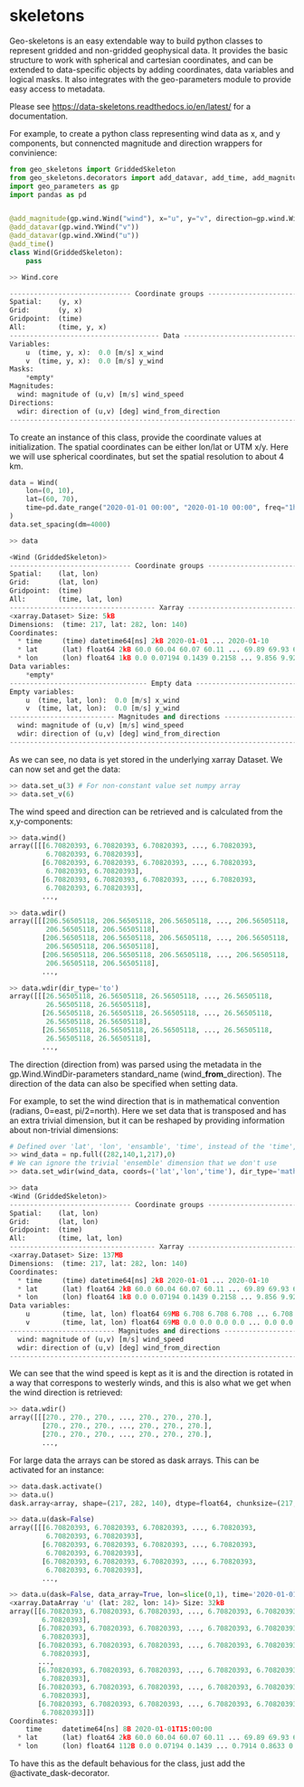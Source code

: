 # skeletons

Geo-skeletons is an easy extendable way to build python classes to represent gridded and non-gridded geophysical data. It provides the basic structure to work with spherical and cartesian coordinates, and can be extended to data-specific objects by adding coordinates, data variables and logical masks. It also integrates with the geo-parameters module to provide easy access to metadata.

Please see https://data-skeletons.readthedocs.io/en/latest/ for a documentation.

For example, to create a python class representing wind data as x, and y components, but connencted magnitude and direction wrappers for convinience:
```python
from geo_skeletons import GriddedSkeleton
from geo_skeletons.decorators import add_datavar, add_time, add_magnitude
import geo_parameters as gp
import pandas as pd


@add_magnitude(gp.wind.Wind("wind"), x="u", y="v", direction=gp.wind.WindDir("wdir"))
@add_datavar(gp.wind.YWind("v"))
@add_datavar(gp.wind.XWind("u"))
@add_time()
class Wind(GriddedSkeleton):
    pass

>> Wind.core

------------------------------ Coordinate groups -------------------------------
Spatial:    (y, x)
Grid:       (y, x)
Gridpoint:  (time)
All:        (time, y, x)
------------------------------------- Data -------------------------------------
Variables:
    u  (time, y, x):  0.0 [m/s] x_wind
    v  (time, y, x):  0.0 [m/s] y_wind
Masks:
    *empty*
Magnitudes:
  wind: magnitude of (u,v) [m/s] wind_speed
Directions:
  wdir: direction of (u,v) [deg] wind_from_direction
--------------------------------------------------------------------------------
```
To create an instance of this class, provide the coordinate values at initialization. The spatial coordinates can be either lon/lat or UTM x/y. Here we will use spherical coordinates, but set the spatial resolution to about 4 km.

```python
data = Wind(
    lon=(0, 10),
    lat=(60, 70),
    time=pd.date_range("2020-01-01 00:00", "2020-01-10 00:00", freq="1h"),
)
data.set_spacing(dm=4000)

>> data

<Wind (GriddedSkeleton)>
------------------------------ Coordinate groups -------------------------------
Spatial:    (lat, lon)
Grid:       (lat, lon)
Gridpoint:  (time)
All:        (time, lat, lon)
------------------------------------ Xarray ------------------------------------
<xarray.Dataset> Size: 5kB
Dimensions:  (time: 217, lat: 282, lon: 140)
Coordinates:
  * time     (time) datetime64[ns] 2kB 2020-01-01 ... 2020-01-10
  * lat      (lat) float64 2kB 60.0 60.04 60.07 60.11 ... 69.89 69.93 69.96 70.0
  * lon      (lon) float64 1kB 0.0 0.07194 0.1439 0.2158 ... 9.856 9.928 10.0
Data variables:
    *empty*
---------------------------------- Empty data ----------------------------------
Empty variables:
    u  (time, lat, lon):  0.0 [m/s] x_wind
    v  (time, lat, lon):  0.0 [m/s] y_wind
-------------------------- Magnitudes and directions ---------------------------
  wind: magnitude of (u,v) [m/s] wind_speed
  wdir: direction of (u,v) [deg] wind_from_direction
--------------------------------------------------------------------------------
```

As we can see, no data is yet stored in the underlying xarray Dataset. We can now set and get the data:
```python
>> data.set_u(3) # For non-constant value set numpy array
>> data.set_v(6)
```

The wind speed and direction can be retrieved and is calculated from the x,y-components:
```python
>> data.wind()
array([[[6.70820393, 6.70820393, 6.70820393, ..., 6.70820393,
         6.70820393, 6.70820393],
        [6.70820393, 6.70820393, 6.70820393, ..., 6.70820393,
         6.70820393, 6.70820393],
        [6.70820393, 6.70820393, 6.70820393, ..., 6.70820393,
         6.70820393, 6.70820393],
        ...,

>> data.wdir()
array([[[206.56505118, 206.56505118, 206.56505118, ..., 206.56505118,
         206.56505118, 206.56505118],
        [206.56505118, 206.56505118, 206.56505118, ..., 206.56505118,
         206.56505118, 206.56505118],
        [206.56505118, 206.56505118, 206.56505118, ..., 206.56505118,
         206.56505118, 206.56505118],
        ...,

>> data.wdir(dir_type='to')
array([[[26.56505118, 26.56505118, 26.56505118, ..., 26.56505118,
         26.56505118, 26.56505118],
        [26.56505118, 26.56505118, 26.56505118, ..., 26.56505118,
         26.56505118, 26.56505118],
        [26.56505118, 26.56505118, 26.56505118, ..., 26.56505118,
         26.56505118, 26.56505118],
        ...,
```

The direction (direction from) was parsed using the metadata in the gp.Wind.WindDir-parameters standard_name (wind_**from**_direction). The direction of the data can also be specified when setting data. 

For example, to set the wind direction that is in mathematical convention (radians, 0=east, pi/2=north). Here we set data that is transposed and has an extra trivial dimension, but it can be reshaped by providing information about non-trivial dimensions:
```python
# Defined over 'lat', 'lon', 'ensamble', 'time', instead of the 'time','lat','lon' that we want.
>> wind_data = np.full((282,140,1,217),0)
# We can ignore the trivial 'ensemble' dimension that we don't use
>> data.set_wdir(wind_data, coords=('lat','lon','time'), dir_type='math')

>> data
<Wind (GriddedSkeleton)>
------------------------------ Coordinate groups -------------------------------
Spatial:    (lat, lon)
Grid:       (lat, lon)
Gridpoint:  (time)
All:        (time, lat, lon)
------------------------------------ Xarray ------------------------------------
<xarray.Dataset> Size: 137MB
Dimensions:  (time: 217, lat: 282, lon: 140)
Coordinates:
  * time     (time) datetime64[ns] 2kB 2020-01-01 ... 2020-01-10
  * lat      (lat) float64 2kB 60.0 60.04 60.07 60.11 ... 69.89 69.93 69.96 70.0
  * lon      (lon) float64 1kB 0.0 0.07194 0.1439 0.2158 ... 9.856 9.928 10.0
Data variables:
    u        (time, lat, lon) float64 69MB 6.708 6.708 6.708 ... 6.708 6.708
    v        (time, lat, lon) float64 69MB 0.0 0.0 0.0 0.0 ... 0.0 0.0 0.0 0.0
-------------------------- Magnitudes and directions ---------------------------
  wind: magnitude of (u,v) [m/s] wind_speed
  wdir: direction of (u,v) [deg] wind_from_direction
--------------------------------------------------------------------------------
```

We can see that the wind speed is kept as it is and the direction is rotated in a way that correspons to westerly winds, and this is also what we get when the wind direction is retrieved:
```python
>> data.wdir()
array([[[270., 270., 270., ..., 270., 270., 270.],
        [270., 270., 270., ..., 270., 270., 270.],
        [270., 270., 270., ..., 270., 270., 270.],
        ...,
```
For large data the arrays can be stored as dask arrays. This can be activated for an instance:

```python
>> data.dask.activate()
>> data.u()
dask.array<array, shape=(217, 282, 140), dtype=float64, chunksize=(217, 282, 140), chunktype=numpy.ndarray>

>> data.u(dask=False)
array([[[6.70820393, 6.70820393, 6.70820393, ..., 6.70820393,
         6.70820393, 6.70820393],
        [6.70820393, 6.70820393, 6.70820393, ..., 6.70820393,
         6.70820393, 6.70820393],
        [6.70820393, 6.70820393, 6.70820393, ..., 6.70820393,
         6.70820393, 6.70820393],
        ...,

>> data.u(dask=False, data_array=True, lon=slice(0,1), time='2020-01-01 15:00')
<xarray.DataArray 'u' (lat: 282, lon: 14)> Size: 32kB
array([[6.70820393, 6.70820393, 6.70820393, ..., 6.70820393, 6.70820393,
        6.70820393],
       [6.70820393, 6.70820393, 6.70820393, ..., 6.70820393, 6.70820393,
        6.70820393],
       [6.70820393, 6.70820393, 6.70820393, ..., 6.70820393, 6.70820393,
        6.70820393],
       ...,
       [6.70820393, 6.70820393, 6.70820393, ..., 6.70820393, 6.70820393,
        6.70820393],
       [6.70820393, 6.70820393, 6.70820393, ..., 6.70820393, 6.70820393,
        6.70820393],
       [6.70820393, 6.70820393, 6.70820393, ..., 6.70820393, 6.70820393,
        6.70820393]])
Coordinates:
    time     datetime64[ns] 8B 2020-01-01T15:00:00
  * lat      (lat) float64 2kB 60.0 60.04 60.07 60.11 ... 69.89 69.93 69.96 70.0
  * lon      (lon) float64 112B 0.0 0.07194 0.1439 ... 0.7914 0.8633 0.9353
```

To have this as the default behavious for the class, just add the @activate_dask-decorator.
